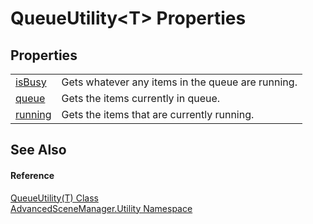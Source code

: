 # QueueUtility&lt;T&gt; Properties




## Properties
<table>
<tr>
<td><a href="P_AdvancedSceneManager_Utility_QueueUtility_1_isBusy.md">isBusy</a></td>
<td>Gets whatever any items in the queue are running.</td></tr>
<tr>
<td><a href="P_AdvancedSceneManager_Utility_QueueUtility_1_queue.md">queue</a></td>
<td>Gets the items currently in queue.</td></tr>
<tr>
<td><a href="P_AdvancedSceneManager_Utility_QueueUtility_1_running.md">running</a></td>
<td>Gets the items that are currently running.</td></tr>
</table>

## See Also


#### Reference
<a href="T_AdvancedSceneManager_Utility_QueueUtility_1.md">QueueUtility(T) Class</a>  
<a href="N_AdvancedSceneManager_Utility.md">AdvancedSceneManager.Utility Namespace</a>  
